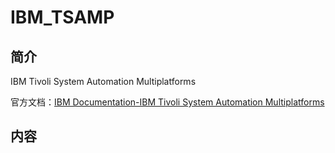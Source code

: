 # IBM_TSAMP
## 简介
IBM Tivoli System Automation Multiplatforms

官方文档：[IBM Documentation-IBM Tivoli System Automation Multiplatforms](https://www.ibm.com/docs/en/tsafm/4.1.1)

## 内容